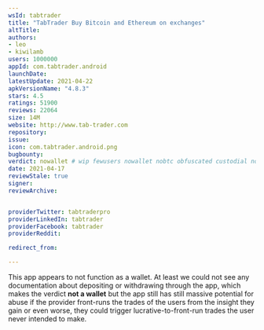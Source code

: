 ```yaml
---
wsId: tabtrader
title: "TabTrader Buy Bitcoin and Ethereum on exchanges"
altTitle: 
authors:
- leo
- kiwilamb
users: 1000000
appId: com.tabtrader.android
launchDate: 
latestUpdate: 2021-04-22
apkVersionName: "4.8.3"
stars: 4.5
ratings: 51900
reviews: 22064
size: 14M
website: http://www.tab-trader.com
repository: 
issue: 
icon: com.tabtrader.android.png
bugbounty: 
verdict: nowallet # wip fewusers nowallet nobtc obfuscated custodial nosource nonverifiable reproducible bounty defunct
date: 2021-04-17
reviewStale: true
signer: 
reviewArchive:


providerTwitter: tabtraderpro
providerLinkedIn: tabtrader
providerFacebook: tabtrader
providerReddit: 

redirect_from:

---
```



This app appears to not function as a wallet. At least we could not see any
documentation about depositing or withdrawing through the app, which makes the
verdict **not a wallet** but the app still has still massive potential for abuse
if the provider front-runs the trades of the users from the insight they gain or
even worse, they could trigger lucrative-to-front-run trades the user never
intended to make.
